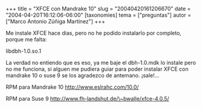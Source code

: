 +++
title = "XFCE con Mandrake 10"
slug = "20040420161206670"
date = "2004-04-20T16:12:06-06:00"
[taxonomies]
tema = ["preguntas"]
autor = ["Marco Antonio Zúñiga Martínez"]
+++

Me instale XFCE hace dias, pero no he podido instalarlo por completo,
porque me falta:

libdbh-1.0.so.1

<!-- more -->
La verdad no entiendo que es eso, ya me baje el dbh-1.0.mdk lo instale
pero no me funciona, si alguen me pudiera guiar para poder instalar XFCE
con mandrake 10 o suse 9 se los agradezco de antemano. ¡sale!…

RPM para Mandrake 10 http://www.eslrahc.com/10.0/

RPM para Suse 9 http://www.fh-landshut.de/\~bwalle/xfce-4.0.5/
